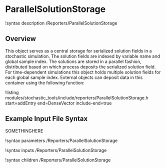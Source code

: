 # ParallelSolutionStorage

!syntax description /Reporters/ParallelSolutionStorage

## Overview

This object serves as a central storage for serialized solution fields in a stochastic
simulation. The solution fields are indexed by variable name and global sample index.
The solutions are stored in a parallel fashion, distributed based on which process
deposits the serialized solution field.
For time-dependent simulations this object holds multiple solution fields for each
global sample index. External objects can deposit data in this container using the following function:

!listing modules/stochastic_tools/include/reporters/ParallelSolutionStorage.h
 start=addEntry
 end=DenseVector
 include-end=true

## Example Input File Syntax

SOMETHINGHERE

!syntax parameters /Reporters/ParallelSolutionStorage

!syntax inputs /Reporters/ParallelSolutionStorage

!syntax children /Reporters/ParallelSolutionStorage
